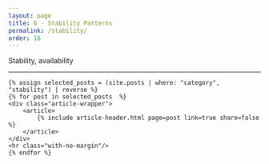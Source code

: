 ```yaml
---
layout: page
title: 6 - Stability Patterns
permalink: /stability/
order: 16
---
```


Stability, availability

<div id="search-results">
    <hr id="first-hr" class="with-no-margin"/>


    {% assign selected_posts = (site.posts | where: "category", "stability") | reverse %}
    {% for post in selected_posts  %}
    <div class="article-wrapper">
        <article>
            {% include article-header.html page=post link=true share=false %}
        </article>
    </div>
    <hr class="with-no-margin"/>
    {% endfor %}
</div>
